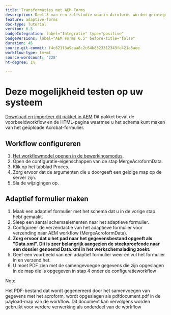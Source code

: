 ```yaml
---
title: Transformaties met AEM Forms
description: Deel 3 van een zelfstudie waarin Acroforms worden geïntegreerd met AEM Forms. Test de workflow en het adaptieve formulier op uw systeem.
feature: adaptive-forms
doc-type: Tutorial
version: 6.5
badgeIntegration: label="Integratie" type="positive"
badgeVersions: label="AEM Forms 6.5" before-title="false"
duration: 45
source-git-commit: f4c621f3a9caa8c2c64b8323312343fe421a5aee
workflow-type: tm+mt
source-wordcount: '228'
ht-degree: 1%

---
```



# Deze mogelijkheid testen op uw systeem

[Download en importeer dit pakket in AEM](assets/acro-form-aem-form.zip)
Dit pakket bevat de voorbeeldworkflow en de HTML-pagina waarmee u het schema kunt maken van het geüploade Acrobat-formulier.

## Workflow configureren

1. [Het workflowmodel openen in de bewerkingsmodus](http://localhost:4502/editor.html/conf/global/settings/workflow/models/MergeAcroformData.html).
2. Open de configuratie-eigenschappen van de stap MergeAcroformData.
3. Klik op het tabblad Proces.
4. Zorg ervoor dat de argumenten die u doorgeeft een geldige map op de server zijn.
5. Sla de wijzigingen op.

## Adaptief formulier maken

1. Maak een adaptief formulier met het schema dat u in de vorige stap hebt gemaakt.
2. Sleep een aantal schemaelementen naar het adaptieve formulier.
3. Configureer de verzendactie van het adaptieve formulier voor verzending naar AEM workflow (MergeAcroformData).
4. **Zorg ervoor dat u het pad naar het gegevensbestand opgeeft als &quot;Data.xml&quot;. Dit is zeer belangrijk aangezien de steekproefcode naar een dossier genoemd Data.xml in het werkschemalading zoekt.**
5. Geef een voorbeeld van een adaptief formulier weer en vul het formulier in en verzend het.
6. U moet PDF zien met de samengevoegde gegevens die zijn opgeslagen in de map die is opgegeven in stap 4 onder de configuratieworkflow

>[!NOTE]
>
>Het PDF-bestand dat wordt gegenereerd door het samenvoegen van gegevens met het acroform, wordt opgeslagen als pdfdocument.pdf in de payload-map van de workflow. Dit document kan vervolgens worden gebruikt voor verdere verwerking als onderdeel van de workflow
